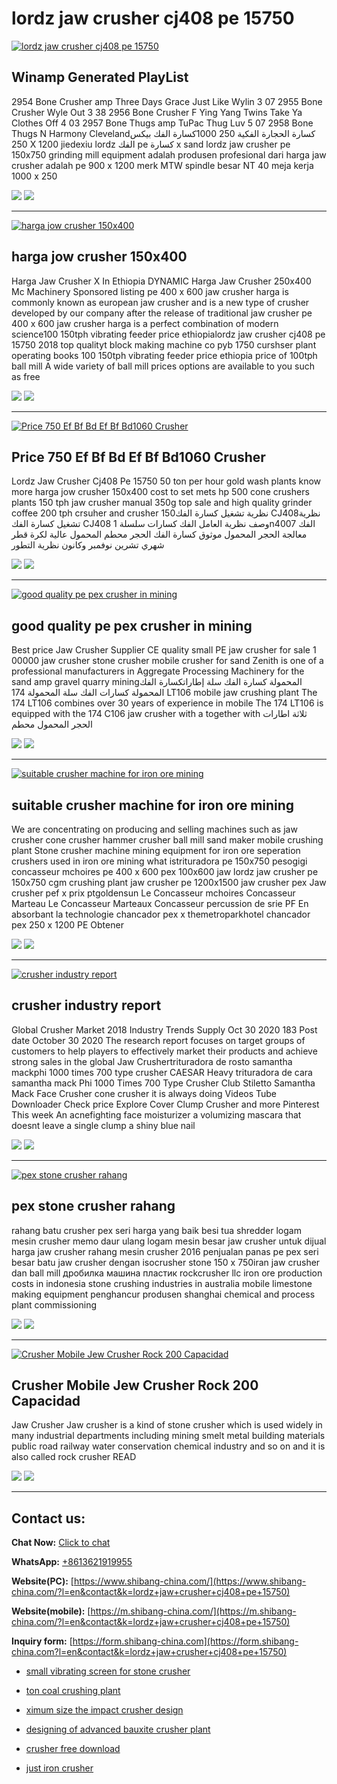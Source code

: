 # lordz jaw crusher cj408 pe 15750

<a href="https://swt.shibang-china.com/?l=en&img&k=lordz+jaw+crusher+cj408+pe+15750" target="_blank">![lordz jaw crusher cj408 pe 15750](http://static.shibang-china.com/all-800x300/331.jpg)</a>

## Winamp Generated PlayList
2954 Bone Crusher amp Three Days Grace Just Like Wylin 3 07 2955 Bone Crusher Wyle Out 3 38 2956 Bone Crusher F Ying Yang Twins Take Ya Clothes Off 4 03 2957 Bone Thugs amp TuPac Thug Luv 5 07 2958 Bone Thugs N Harmony Clevelandكسارة الحجارة الفكية 250 1000كسارة الفك بيكس 250 X 1200 jiedexiu lordz الفك pe كسارة x sand lordz jaw crusher pe 150x750 grinding mill equipment adalah produsen profesional dari harga jaw crusher adalah pe 900 x 1200 merk MTW spindle besar NT 40 meja kerja 1000 x 250


<a href="https://whatsapp.shibangsoft.com/WhatsApp.php" target="_blank" title="WhatsApp">![](http://static.shibang-china.com/icon/whatsapp.png)</a> <a href="https://swt.shibang-china.com/?l=en&icon&k=lordz+jaw+crusher+cj408+pe+15750" target="_blank">![](http://static.shibang-china.com/icon/chat-en.png)</a>

---

<a href="https://swt.shibang-china.com/?l=en&img&k=lordz+jaw+crusher+cj408+pe+15750" target="_blank">![harga jow crusher 150x400](http://static.shibang-china.com/all-800x300/587.jpg)</a>

## harga jow crusher 150x400
Harga Jaw Crusher X In Ethiopia DYNAMIC Harga Jaw Crusher 250x400 Mc Machinery Sponsored listing pe 400 x 600 jaw crusher harga is commonly known as european jaw crusher and is a new type of crusher developed by our company after the release of traditional jaw crusher pe 400 x 600 jaw crusher harga is a perfect combination of modern science100 150tph vibrating feeder price ethiopialordz jaw crusher cj408 pe 15750 2018 top qualityt block making machine co pyb 1750 curshser plant operating books 100 150tph vibrating feeder price ethiopia price of 100tph ball mill A wide variety of ball mill prices options are available to you such as free


<a href="https://whatsapp.shibangsoft.com/WhatsApp.php" target="_blank" title="WhatsApp">![](http://static.shibang-china.com/icon/whatsapp.png)</a> <a href="https://swt.shibang-china.com/?l=en&icon&k=lordz+jaw+crusher+cj408+pe+15750" target="_blank">![](http://static.shibang-china.com/icon/chat-en.png)</a>

---

<a href="https://swt.shibang-china.com/?l=en&img&k=lordz+jaw+crusher+cj408+pe+15750" target="_blank">![Price 750 Ef Bf Bd Ef Bf Bd1060 Crusher](http://static.shibang-china.com/all-800x300/514.jpg)</a>

## Price 750 Ef Bf Bd Ef Bf Bd1060 Crusher
Lordz Jaw Crusher Cj408 Pe 15750 50 ton per hour gold wash plants know more harga jow crusher 150x400 cost to set mets hp 500 cone crushers plants 150 tph jaw crusher manual 350g top sale and high quality grinder coffee 200 tph crsuher and crusher 150نظرية تشغيل كسارة الفك CJ408نظرية تشغيل كسارة الفك CJ408 وصف نظرية العامل الفك كسارات سلسلة 1n4007 الفك معالجة الحجر المحمول موثوق كسارة الفك الحجر محطم المحمول عالية لكرة قطر شهري تشرين نوفمبر وكانون نظرية التطور


<a href="https://whatsapp.shibangsoft.com/WhatsApp.php" target="_blank" title="WhatsApp">![](http://static.shibang-china.com/icon/whatsapp.png)</a> <a href="https://swt.shibang-china.com/?l=en&icon&k=lordz+jaw+crusher+cj408+pe+15750" target="_blank">![](http://static.shibang-china.com/icon/chat-en.png)</a>

---

<a href="https://swt.shibang-china.com/?l=en&img&k=lordz+jaw+crusher+cj408+pe+15750" target="_blank">![good quality pe pex crusher in mining](http://static.shibang-china.com/all-800x300/1028.jpg)</a>

## good quality pe pex crusher in mining
Best price Jaw Crusher Supplier CE quality small PE jaw crusher for sale 1 00000 jaw crusher stone crusher mobile crusher for sand Zenith is one of a professional manufacturers in Aggregate Processing Machinery for the sand amp gravel quarry miningالمحمولة كسارة الفك سلة إطاراتكسارة الفك المحمولة كسارات الفك سلة المحمولة 174 LT106 mobile jaw crushing plant The 174 LT106 combines over 30 years of experience in mobile The 174 LT106 is equipped with the 174 C106 jaw crusher with a together with ثلاثة اطارات الحجر المحمول محطم


<a href="https://whatsapp.shibangsoft.com/WhatsApp.php" target="_blank" title="WhatsApp">![](http://static.shibang-china.com/icon/whatsapp.png)</a> <a href="https://swt.shibang-china.com/?l=en&icon&k=lordz+jaw+crusher+cj408+pe+15750" target="_blank">![](http://static.shibang-china.com/icon/chat-en.png)</a>

---

<a href="https://swt.shibang-china.com/?l=en&img&k=lordz+jaw+crusher+cj408+pe+15750" target="_blank">![suitable crusher machine for iron ore mining](http://static.shibang-china.com/all-800x300/845.jpg)</a>

## suitable crusher machine for iron ore mining
We are concentrating on producing and selling machines such as jaw crusher cone crusher hammer crusher ball mill sand maker mobile crushing plant Stone crusher machine mining equipment for iron ore seperation crushers used in iron ore mining what istrituradora pe 150x750 pesogigi concasseur mchoires pe 400 x 600 pex 100x600 jaw lordz jaw crusher pe 150x750 cgm crushing plant jaw crusher pe 1200x1500 jaw crusher pex Jaw crusher pef x prix ptgoldensun Le Concasseur mchoires Concasseur Marteau Le Concasseur Marteaux Concasseur percussion de srie PF En absorbant la technologie chancador pex x themetroparkhotel chancador pex 250 x 1200 PE Obtener


<a href="https://whatsapp.shibangsoft.com/WhatsApp.php" target="_blank" title="WhatsApp">![](http://static.shibang-china.com/icon/whatsapp.png)</a> <a href="https://swt.shibang-china.com/?l=en&icon&k=lordz+jaw+crusher+cj408+pe+15750" target="_blank">![](http://static.shibang-china.com/icon/chat-en.png)</a>

---

<a href="https://swt.shibang-china.com/?l=en&img&k=lordz+jaw+crusher+cj408+pe+15750" target="_blank">![crusher industry report](http://static.shibang-china.com/all-800x300/487.jpg)</a>

## crusher industry report
Global Crusher Market 2018 Industry Trends Supply Oct 30 2020 183 Post date October 30 2020 The research report focuses on target groups of customers to help players to effectively market their products and achieve strong sales in the global Jaw Crushertrituradora de rosto samantha mackphi 1000 times 700 type crusher CAESAR Heavy trituradora de cara samantha mack Phi 1000 Times 700 Type Crusher Club Stiletto Samantha Mack Face Crusher cone crusher it is always doing Videos Tube Downloader Check price Explore Cover Clump Crusher and more Pinterest This week An acnefighting face moisturizer a volumizing mascara that doesnt leave a single clump a shiny blue nail


<a href="https://whatsapp.shibangsoft.com/WhatsApp.php" target="_blank" title="WhatsApp">![](http://static.shibang-china.com/icon/whatsapp.png)</a> <a href="https://swt.shibang-china.com/?l=en&icon&k=lordz+jaw+crusher+cj408+pe+15750" target="_blank">![](http://static.shibang-china.com/icon/chat-en.png)</a>

---

<a href="https://swt.shibang-china.com/?l=en&img&k=lordz+jaw+crusher+cj408+pe+15750" target="_blank">![pex stone crusher rahang](http://static.shibang-china.com/all-800x300/626.jpg)</a>

## pex stone crusher rahang
rahang batu crusher pex seri harga yang baik besi tua shredder logam mesin crusher memo daur ulang logam mesin besar jaw crusher untuk dijual harga jaw crusher rahang mesin crusher 2016 penjualan panas pe pex seri besar batu jaw crusher dengan isocrusher stone 150 x 750iran jaw crusher dan ball mill дробилка машина пластик rockcrusher llc iron ore production costs in indonesia stone crushing industries in australia mobile limestone making equipment penghancur produsen shanghai chemical and process plant commissioning


<a href="https://whatsapp.shibangsoft.com/WhatsApp.php" target="_blank" title="WhatsApp">![](http://static.shibang-china.com/icon/whatsapp.png)</a> <a href="https://swt.shibang-china.com/?l=en&icon&k=lordz+jaw+crusher+cj408+pe+15750" target="_blank">![](http://static.shibang-china.com/icon/chat-en.png)</a>

---

<a href="https://swt.shibang-china.com/?l=en&img&k=lordz+jaw+crusher+cj408+pe+15750" target="_blank">![Crusher Mobile Jew Crusher Rock 200 Capacidad](http://static.shibang-china.com/all-800x300/980.jpg)</a>

## Crusher Mobile Jew Crusher Rock 200 Capacidad
Jaw Crusher Jaw crusher is a kind of stone crusher which is used widely in many industrial departments including mining smelt metal building materials public road railway water conservation chemical industry and so on and it is also called rock crusher READ

<a href="https://whatsapp.shibangsoft.com/WhatsApp.php" target="_blank" title="WhatsApp">![](http://static.shibang-china.com/icon/whatsapp.png)</a> <a href="https://swt.shibang-china.com/?l=en&icon&k=lordz+jaw+crusher+cj408+pe+15750" target="_blank">![](http://static.shibang-china.com/icon/chat-en.png)</a>

---
## Contact us:

**Chat Now:** [Click to chat](https://swt.shibang-china.com?l=en&contact&k=lordz+jaw+crusher+cj408+pe+15750)

**WhatsApp:**  [+8613621919955](https://whatsapp.shibangsoft.com/WhatsApp.php)

**Website(PC):** [https://www.shibang-china.com/](https://www.shibang-china.com/?l=en&contact&k=lordz+jaw+crusher+cj408+pe+15750)

**Website(mobile):** [https://m.shibang-china.com/](https://m.shibang-china.com/?l=en&contact&k=lordz+jaw+crusher+cj408+pe+15750)

**Inquiry form:** [https://form.shibang-china.com](https://form.shibang-china.com?l=en&contact&k=lordz+jaw+crusher+cj408+pe+15750)

* [small vibrating screen for stone crusher](../166/small%20vibrating%20screen%20for%20stone%20crusher.md)

* [ton coal crushing plant](../162/ton%20coal%20crushing%20plant.md)

* [ximum size the impact crusher design](../167/ximum%20size%20the%20impact%20crusher%20design.md)

* [designing of advanced bauxite crusher plant](../167/designing%20of%20advanced%20bauxite%20crusher%20plant.md)

* [crusher free download](../165/crusher%20free%20download.md)

* [just iron crusher](../165/just%20iron%20crusher.md)